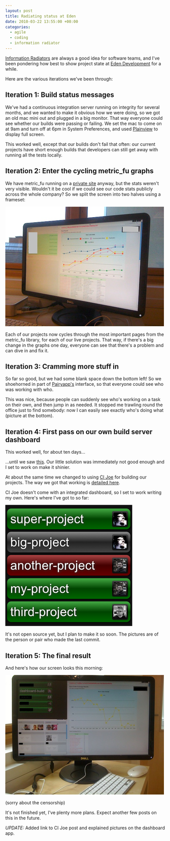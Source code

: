 ```yaml
---
layout: post
title: Radiating status at Eden
date: 2010-03-22 13:55:00 +00:00
categories:
  - agile
  - coding
  - information radiator
---
```

[Information Radiators](http://www.agileadvice.com/archives/2005/05/information_rad.html) are always a good idea for software teams, and I've been pondering how best to show project state at [Eden Development](http://edendevelopment.co.uk) for a while.

Here are the various iterations we've been through:

## Iteration 1: Build status messages

We've had a continuous integration server running on integrity for several months, and we wanted to make it obvious how we were doing, so we got an old mac mini out and plugged in a big monitor. That way everyone could see whether our builds were passing or failing. We set the mac to come on at 9am and turn off at 6pm in System Preferences, and used [Plainview](http://www.barbariangroup.com/software/plainview) to display full screen.

This worked well, except that our builds don't fail that often: our current projects have short enough builds that developers can still get away with running all the tests locally.

## Iteration 2: Enter the cycling metric_fu graphs

We have metric_fu running on a [private site](http://metrics.edendevelopment.co.uk) anyway, but the stats weren't very visible. Wouldn't it be cool if we could see our code stats publicly across the whole company? So we split the screen into two halves using a frameset:

![Our status board](/files/metric-fu.jpg)

Each of our projects now cycles through the most important pages from the metric_fu library, for each of our live projects. That way, if there's a big change in the graphs one day, everyone can see that there's a problem and can dive in and fix it.

## Iteration 3: Cramming more stuff in

So far so good, but we had some blank space down the bottom left! So we shoehorned in part of [Pairyapp's](http://pairyapp.com) interface, so that everyone could see who was working with who.

This was nice, because people can suddenly see who's working on a task on their own, and then jump in as needed. It stopped me trawling round the office just to find somebody: now I can easily see exactly who's doing what (picture at the bottom).

## Iteration 4: First pass on our own build server dashboard

This worked well, for about ten days... 

...until we saw [this](http://www.panic.com/blog/2010/03/the-panic-status-board/). Our little solution was immediately not good enough and I set to work on make it shinier.

At about the same time we changed to using [CI Joe](http://github.com/defunkt/cijoe) for building our projects. The way we got that working is [detailed here](/2010/03/multiple-ci-joes-with-rack-and-passenger).

CI Joe doesn't come with an integrated dashboard, so I set to work writing my own. Here's where I've got to so far:

![My dashboard app](/files/dashboard-1.png)

It's not open source yet, but I plan to make it so soon. The pictures are of the person or pair who made the last commit.

## Iteration 5: The final result

And here's how our screen looks this morning:

![The final result](/files/dashboard-2.jpg)

(sorry about the censorship)

It's not finished yet, I've plenty more plans. Expect another few posts on this in the future.

*UPDATE:* Added link to CI Joe post and explained pictures on the dashboard app.
